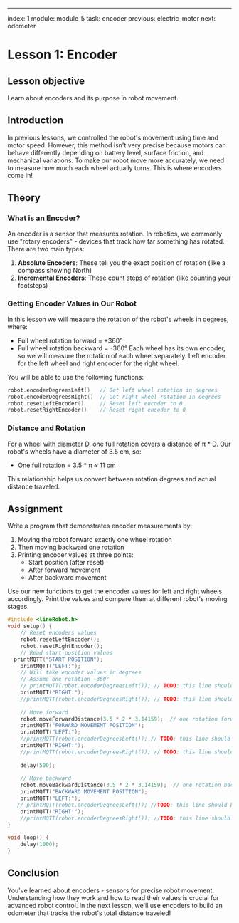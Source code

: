 ---
index: 1
module: module_5
task: encoder
previous: electric_motor
next: odometer
# Lesson 1: Encoder

## Lesson objective
Learn about encoders and its purpose in robot movement.

## Introduction
In previous lessons, we controlled the robot's movement using time and motor speed. However, this method isn't very precise because motors can behave differently depending on battery level, surface friction, and mechanical variations. To make our robot move more accurately, we need to measure how much each wheel actually turns. This is where encoders come in!

## Theory

### What is an Encoder?

An encoder is a sensor that measures rotation. In robotics, we commonly use "rotary encoders" - devices that track how far something has rotated. There are two main types:

1. **Absolute Encoders**: These tell you the exact position of rotation (like a compass showing North)
2. **Incremental Encoders**: These count steps of rotation (like counting your footsteps)


### Getting Encoder Values in Our Robot

In this lesson we will measure the rotation of the robot's wheels in degrees, where:
- Full wheel rotation forward = +360°
- Full wheel rotation backward = -360°
Each wheel has its own encoder, so we will measure the rotation of each wheel separately. Left encoder for the left wheel and right encoder for the right wheel.

You will be able to use the following functions:
```cpp
robot.encoderDegreesLeft()   // Get left wheel rotation in degrees
robot.encoderDegreesRight()  // Get right wheel rotation in degrees
robot.resetLeftEncoder()     // Reset left encoder to 0
robot.resetRightEncoder()    // Reset right encoder to 0
```

### Distance and Rotation

For a wheel with diameter D, one full rotation covers a distance of π * D. Our robot's wheels have a diameter of 3.5 cm, so:
- One full rotation = 3.5 * π ≈ 11 cm

This relationship helps us convert between rotation degrees and actual distance traveled.

## Assignment
Write a program that demonstrates encoder measurements by:
1. Moving the robot forward exactly one wheel rotation
2. Then moving backward one rotation
3. Printing encoder values at three points:
   - Start position (after reset)
   - After forward movement
   - After backward movement

Use our new functions to get the encoder values for left and right wheels accordingly. Print the values and compare them at different robot's moving stages
```cpp
#include <lineRobot.h>
void setup() {
    // Reset encoders values
    robot.resetLeftEncoder();
    robot.resetRightEncoder();
    // Read start position values
  printMQTT("START POSITION");
    printMQTT("LEFT:");
    // Will take encoder values in degrees
    // Assume one rotation ~360°
    // printMQTT(robot.encoderDegreesLeft()); // TODO: this line should be done by student
    printMQTT("RIGHT:");
    //printMQTT(robot.encoderDegreesRight()); // TODO: this line should be done by student
    
    // Move forward
    robot.moveForwardDistance(3.5 * 2 * 3.14159);  // one rotation forward (wheels diameter * pi)
    printMQTT("FORWARD MOVEMENT POSITION");
    printMQTT("LEFT:");
    //printMQTT(robot.encoderDegreesLeft()); // TODO: this line should be done by student
    printMQTT("RIGHT:");
    //printMQTT(robot.encoderDegreesRight()); // TODO: this line should be done by student
    
    delay(500);
    
    // Move backward
    robot.moveBackwardDistance(3.5 * 2 * 3.14159);  // one rotation backward (wheels diameter * pi)
    printMQTT("BACKWARD MOVEMENT POSITION");
    printMQTT("LEFT:");
   // printMQTT(robot.encoderDegreesLeft()); //TODO: this line should be done by student
    printMQTT("RIGHT:");
    //printMQTT(robot.encoderDegreesRight()); //TODO: this line should be done by student
}

void loop() {
    delay(1000);
}
```

## Conclusion
You've learned about encoders - sensors for precise robot movement. Understanding how they work and how to read their values is crucial for advanced robot control. In the next lesson, we'll use encoders to build an odometer that tracks the robot's total distance traveled!